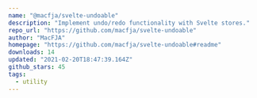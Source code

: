 ```yaml
---
name: "@macfja/svelte-undoable"
description: "Implement undo/redo functionality with Svelte stores."
repo_url: "https://github.com/macfja/svelte-undoable"
author: "MacFJA"
homepage: "https://github.com/macfja/svelte-undoable#readme"
downloads: 14
updated: "2021-02-20T18:47:39.164Z"
github_stars: 45
tags: 
  - utility
---
```

